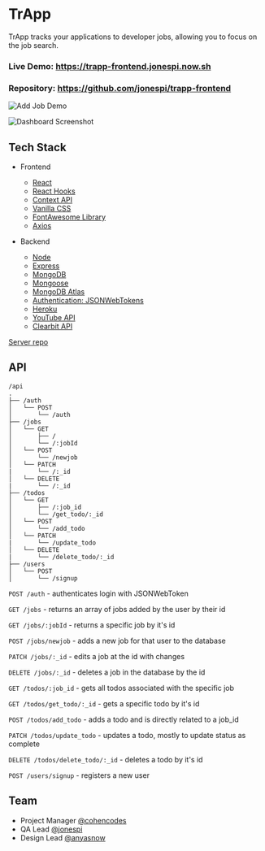 # TrApp

TrApp tracks your applications to developer jobs, allowing you to focus on the job search.

### Live Demo: https://trapp-frontend.jonespi.now.sh

### Repository: https://github.com/jonespi/trapp-frontend

![Add Job Demo](https://github.com/cohencodes/trapp-frontend/blob/master/src/assets/landing.gif?raw=true)

![Dashboard Screenshot](https://github.com/cohencodes/trapp-frontend/blob/master/src/assets/trapp.png?raw=true)

## Tech Stack

- Frontend

  - [React](https://github.com/facebook/react)
  - [React Hooks](https://github.com/streamich/react-use)
  - [Context API](https://github.com/wesbos/React-Context)
  - [Vanilla CSS](https://vanillaframework.io/)
  - [FontAwesome Library](https://fontawesome.com/)
  - [Axios](https://github.com/axios/axios)

- Backend
  - [Node](https://github.com/nodejs/node)
  - [Express](https://github.com/expressjs/express)
  - [MongoDB](https://github.com/mongodb/mongo)
  - [Mongoose](https://github.com/Automattic/mongoose)
  - [MongoDB Atlas](https://www.mongodb.com/cloud/atlas)
  - [Authentication: JSONWebTokens](https://jwt.io/)
  - [Heroku](https://devcenter.heroku.com)
  - [YouTube API](https://developers.google.com/youtube/v3/)
  - [Clearbit API](https://clearbit.com/docs)

[Server repo](https://github.com/cohencodes/trapp-backend)

## API

```
/api
.
├── /auth
│   └── POST
│       └── /auth
├── /jobs
│   └── GET
│       ├── /
│       └── /:jobId
│   └── POST
│       └── /newjob
│   └── PATCH
|       └── /:_id
│   └── DELETE
|       └── /:_id
├── /todos
│   └── GET
│       ├── /:job_id
│       └── /get_todo/:_id
│   └── POST
│       └── /add_todo
│   └── PATCH
|       └── /update_todo
│   └── DELETE
|       └── /delete_todo/:_id
├── /users
│   └── POST
│       └── /signup
```

`POST /auth` - authenticates login with JSONWebToken

`GET /jobs` - returns an array of jobs added by the user by their id

`GET /jobs/:jobId` - returns a specific job by it's id

`POST /jobs/newjob` - adds a new job for that user to the database

`PATCH /jobs/:_id` - edits a job at the id with changes

`DELETE /jobs/:_id` - deletes a job in the database by the id

`GET /todos/:job_id` - gets all todos associated with the specific job

`GET /todos/get_todo/:_id` - gets a specific todo by it's id

`POST /todos/add_todo` - adds a todo and is directly related to a job_id

`PATCH /todos/update_todo` - updates a todo, mostly to update status as complete

`DELETE /todos/delete_todo/:_id` - deletes a todo by it's id

`POST /users/signup` - registers a new user

## Team

- Project Manager [@cohencodes](https://github.com/cohencodes)
- QA Lead [@jonespi](https://github.com/jonespi)
- Design Lead [@anyasnow](https://github.com/anyasnow)
